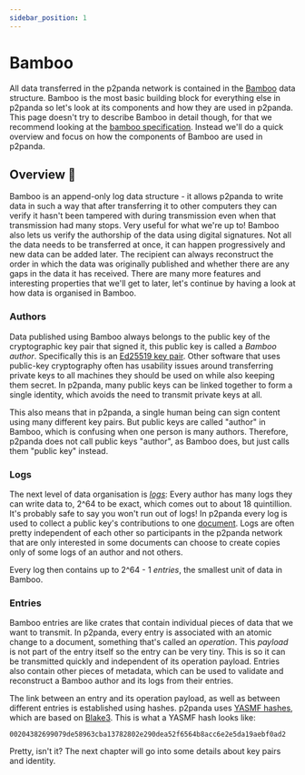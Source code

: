 ```yaml
---
sidebar_position: 1
---
```


# Bamboo

All data transferred in the p2panda network is contained in the [Bamboo][bamboo_spec] data structure. Bamboo is the most basic building block for everything else in p2panda so let's look at its components and how they are used in p2panda. This page doesn't try to describe Bamboo in detail though, for that we recommend looking at the [bamboo specification][bamboo_spec]. Instead we'll do a quick overview and focus on how the components of Bamboo are used in p2panda.

## Overview 🎍

Bamboo is an append-only log data structure - it allows p2panda to write data in such a way that after transferring it to other computers they can verify it hasn't been tampered with during transmission even when that transmission had many stops. Very useful for what we're up to! Bamboo also lets us verify the authorship of the data using digital signatures. Not all the data needs to be transferred at once, it can happen progressively and new data can be added later. The recipient can always reconstruct the order in which the data was originally published and whether there are any gaps in the data it has received. There are many more features and interesting properties that we'll get to later, let's continue by having a look at how data is organised in Bamboo.

### Authors

Data published using Bamboo always belongs to the public key of the cryptographic key pair that signed it, this public key is called a _Bamboo author_. Specifically this is an [Ed25519 key pair][ed25519]. Other software that uses public-key cryptography often has usability issues around transferring private keys to all machines they should be used on while also keeping them secret. In p2panda, many public keys can be linked together to form a single identity, which avoids the need to transmit private keys at all. 

This also means that in p2panda, a single human being can sign content using many different key pairs. But public keys are called "author" in Bamboo, which is confusing when one person is many authors. Therefore, p2panda does not call public keys "author", as Bamboo does, but just calls them "public key" instead. 

### Logs

The next level of data organisation is [_logs_](#logs): Every author has many logs they can write data to, 2^64 to be exact, which comes out to about 18 quintillion. It's probably safe to say you won't run out of logs! In p2panda every log is used to collect a public key's contributions to one [document][documents]. Logs are often pretty independent of each other so participants in the p2panda network that are only interested in some documents can choose to create copies only of some logs of an author and not others.

Every log then contains up to 2^64 - 1 _entries_, the smallest unit of data in Bamboo. 

### Entries

Bamboo entries are like crates that contain individual pieces of data that we want to transmit. In p2panda, every entry is associated with an atomic change to a document, something that's called an _operation_. This _payload_ is not part of the entry itself so the entry can be very tiny. This is so it can be transmitted quickly and independent of its operation payload. Entries also contain other pieces of metadata, which can be used to validate and reconstruct a Bamboo author and its logs from their entries. 

The link between an entry and its operation payload, as well as between different entries is established using hashes. p2panda uses [YASMF hashes][yasmf], which are based on [Blake3][blake3]. This is what a YASMF hash looks like:

`00204382699079de58963cba13782802e290dea52f6564b8acc6e2e5da19aebf0ad2`

Pretty, isn't it? The next chapter will go into some details about key pairs and identity.

[bamboo_spec]: https://github.com/bamboo-rs/bamboo-ed25519-yasmf
[blake3]: https://github.com/BLAKE3-team/BLAKE3#
[documents]: /docs/organising-data/documents-instances
[ed25519]: https://ed25519.cr.yp.to/
[key_pairs]: /docs/writing-data/key-pairs
[operations]: /docs/writing-data/operations
[yasmf]: https://github.com/bamboo-rs/yasmf-hash
